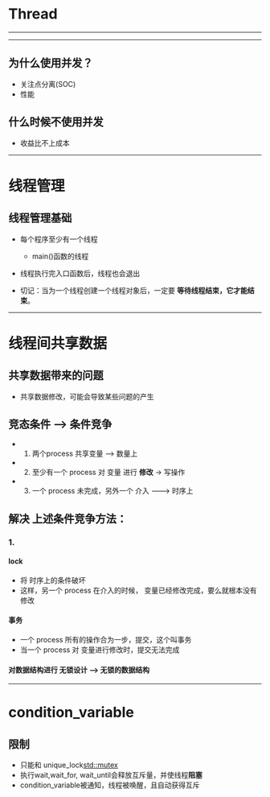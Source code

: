# Thread
---
---
## 为什么使用并发？
* 关注点分离(SOC)
* 性能

## 什么时候不使用并发
* 收益比不上成本


---
# 线程管理
## 线程管理基础
* 每个程序至少有一个线程
  * main()函数的线程


* 线程执行完入口函数后，线程也会退出

* 切记：当为一个线程创建一个线程对象后，一定要 **等待线程结束，它才能结束**。

---
# 线程间共享数据

## 共享数据带来的问题
* 共享数据修改，可能会导致某些问题的产生

## 竞态条件 --> 条件竞争
* 1. 两个process 共享变量       --> 数量上
* 2. 至少有一个 process 对 变量 进行 **修改** -> 写操作
* 3. 一个 process 未完成，另外一个 介入    ---> 时序上

## 解决 上述条件竞争方法：
### 1.
#### lock
* 将 时序上的条件破坏
* 这样，另一个 process 在介入的时候， 变量已经修改完成，要么就根本没有修改

#### 事务
* 一个 process 所有的操作合为一步，提交，这个叫事务
*  当一个 process 对 变量进行修改时，提交无法完成

#### 对数据结构进行 无锁设计 --> 无锁的数据结构

---
# condition_variable
## 限制
* 只能和 unique_lock<std::mutex>
* 执行wait,wait_for, wait_until会释放互斥量，并使线程**阻塞**
* condition_variable被通知，线程被唤醒，且自动获得互斥
